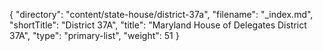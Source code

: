 {
  "directory": "content/state-house/district-37a",
  "filename": "_index.md",
  "shortTitle": "District 37A",
  "title": "Maryland House of Delegates District 37A",
  "type": "primary-list",
  "weight": 51
}
